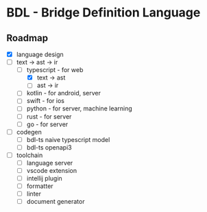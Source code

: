 # BDL - Bridge Definition Language

## Roadmap

- [x] language design
- [ ] text -> ast -> ir
  - [ ] typescript - for web
    - [x] text -> ast
    - [ ] ast -> ir
  - [ ] kotlin - for android, server
  - [ ] swift - for ios
  - [ ] python - for server, machine learning
  - [ ] rust - for server
  - [ ] go - for server
- [ ] codegen
  - [ ] bdl-ts naive typescript model
  - [ ] bdl-ts openapi3
- [ ] toolchain
  - [ ] language server
  - [ ] vscode extension
  - [ ] intellij plugin
  - [ ] formatter
  - [ ] linter
  - [ ] document generator
